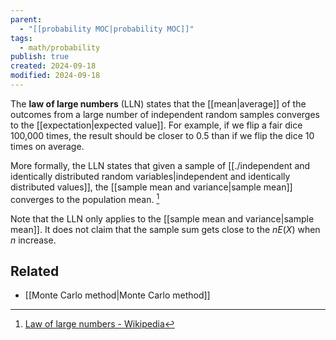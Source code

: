 ```yaml
---
parent:
  - "[[probability MOC|probability MOC]]"
tags:
  - math/probability
publish: true
created: 2024-09-18
modified: 2024-09-18
---
```

The **law of large numbers** (LLN) states that the [[mean|average]] of the outcomes from a large number of independent random samples converges to the [[expectation|expected value]]. For example, if we flip a fair dice 100,000 times, the result should be closer to 0.5 than if we flip the dice 10 times on average.

More formally, the LLN states that given a sample of [[./independent and identically distributed random variables|independent and identically distributed values]], the [[sample mean and variance|sample mean]] converges to the population mean. [^1]

Note that the LLN only applies to the [[sample mean and variance|sample mean]]. It does not claim that the sample sum gets close to the $n E(X)$ when $n$ increase.

## Related
- [[Monte Carlo method|Monte Carlo method]]

[^1]: [Law of large numbers - Wikipedia](https://en.wikipedia.org/wiki/Law_of_large_numbers)